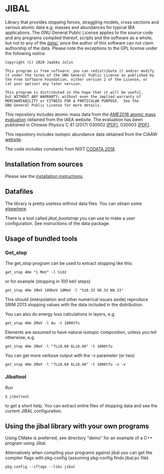 # JIBAL

Library that provides stopping forces, straggling models, cross sections and various atomic data e.g. masses and abundances for typical IBA applications. The GNU General Public License applies to the source code and any programs compiled thereof, scripts and the software as a whole, but not to any of the [data/](data), since the author of this software can not claim authorship of the data. Please note the exceptions to the GPL license under the following notice.

    Copyright (C) 2020 Jaakko Julin

    This program is free software: you can redistribute it and/or modify
    it under the terms of the GNU General Public License as published by
    the Free Software Foundation, either version 2 of the License, or
    (at your option) any later version.

    This program is distributed in the hope that it will be useful,
    but WITHOUT ANY WARRANTY; without even the implied warranty of
    MERCHANTABILITY or FITNESS FOR A PARTICULAR PURPOSE.  See the
    GNU General Public License for more details.
    
This repository includes atomic mass data from the [AME2016 atomic mass evaluation](https://www-nds.iaea.org/amdc/) obtained from the IAEA website. The evaluation has been published in Chinese Physics C 41 (2017) 030002 [(PDF)](https://www-nds.iaea.org/amdc/ame2016/AME2016-a.pdf), 030003 [(PDF)](https://www-nds.iaea.org/amdc/ame2016/AME2016-b.pdf).

This repository includes isotopic abundance data obtained from the CIAAW [website](https://ciaaw.org/isotopic-abundances.htm).

The code includes constants from NIST [CODATA 2018](https://physics.nist.gov/cuu/Constants/).

## Installation from sources

Please see the [installation instructions](INSTALL.md).

## Datafiles

The library is pretty useless without data files. You can obtain some [elsewhere](http://users.jyu.fi/~jaakjuli/jibal/data/).

There is a tool called *jibal_bootstrap* you can use to make a user configuration. See instructions of the data package.

## Usage of bundled tools

### Get_stop

The get\_stop program can be used to extract stopping like this:
~~~~
get_stop 4He "1 MeV" -l SiO2
~~~~

or for example (stopping in 100 keV steps)
~~~~
get_stop 4He 1MeV 100keV 10MeV -l "Si0.33 O0.33 N0.33" 
~~~~
This should (interpolation and other numerical issues aside) reproduce SRIM 2013 stopping values with the data included in the distribution.


You can also do energy loss calculations in layers, e.g.
~~~~
get_stop 4He 2MeV -l Au -t 1000tfu
~~~~

Elements are assumed to have natural isotopic composition, unless you tell otherwise, e.g.
~~~~
get_stop 4He 2MeV -l "7Li0.60 6Li0.40" -t 1000tfu
~~~~

You can get more verbose output with the -v parameter (or two)
~~~~
get_stop 4He 2MeV -l "7Li0.60 6Li0.40" -t 1000tfu -v -v
~~~~


### Jibaltool

Run
    
    $ jibaltool
    
to get a short help. You can extract entire files of stopping data and see the current JIBAL configuration.

## Using the jibal library with your own programs

Using CMake is preferred, see directory "demo" for an example of a C++ program using Jibal.

Alternatively when compiling your programs against jibal you can get the compiler flags with pkg-config (assuming pkg-config finds jibal.pc file)

~~~~
pkg-config --cflags --libs jibal
~~~~

